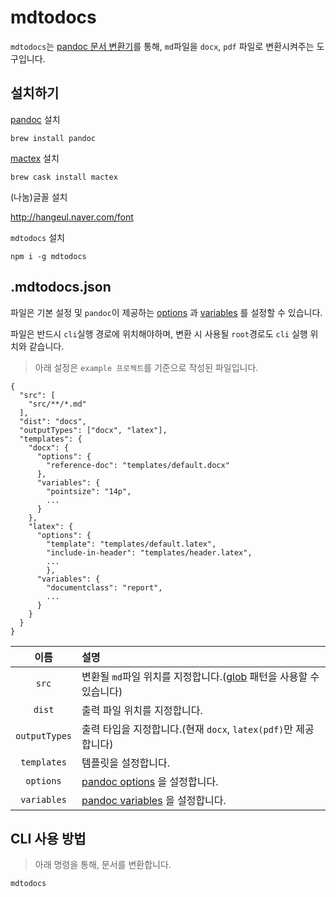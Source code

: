 # mdtodocs

`mdtodocs`는 [pandoc 문서 변환기](https://pandoc.org/)를 통해, `md`파일을 `docx`, `pdf` 파일로 변환시켜주는 도구입니다.

## 설치하기

[pandoc](http://pandoc.org/installing.html) 설치

```
brew install pandoc
```

[mactex](https://tex.stackexchange.com/questions/97183/what-are-the-practical-differences-between-installing-latex-from-mactex-or-macpo) 설치

```
brew cask install mactex 
```

(나눔)글꼴 설치

http://hangeul.naver.com/font

`mdtodocs` 설치
```
npm i -g mdtodocs
```

## .mdtodocs.json

파일은 기본 설정 및 `pandoc`이 제공하는 [options](https://pandoc.org/MANUAL.html#options) 과 [variables](https://pandoc.org/MANUAL.html#templates) 를 설정할 수 있습니다.

파일은 반드시 `cli`실행 경로에 위치해야하며, 변환 시 사용될 `root`경로도 `cli` 실행 위치와 같습니다.

> 아래 설정은 `example 프로젝트`를 기준으로 작성된 파일입니다.

```
{
  "src": [
    "src/**/*.md"
  ],
  "dist": "docs",
  "outputTypes": ["docx", "latex"],
  "templates": {
    "docx": {
	  "options": {
	    "reference-doc": "templates/default.docx"
	  },
	  "variables": {
	    "pointsize": "14p",
	    ...
	  }
	},
	"latex": {
	  "options": {
	    "template": "templates/default.latex",
	    "include-in-header": "templates/header.latex",
	    ...
	    },
	  "variables": {
	    "documentclass": "report",
	    ...
	  }
	}
  }
}
```

|이름|설명|
|:--:|:----------|
|`src`|변환될  `md`파일 위치를 지정합니다.([glob](https://github.com/isaacs/node-glob) 패턴을 사용할 수 있습니다)
|`dist`|출력 파일 위치를 지정합니다.
|`outputTypes`|출력 타입을 지정합니다.(현재 `docx`, `latex(pdf)`만 제공합니다)
|`templates`|템플릿을 설정합니다.
|`options`| [pandoc options](https://pandoc.org/MANUAL.html#options) 을 설정합니다.
|`variables`|[pandoc variables](https://pandoc.org/MANUAL.html#templates) 을 설정합니다.

## CLI 사용 방법

> 아래 명령을 통해, 문서를 변환합니다.

```
mdtodocs
```
